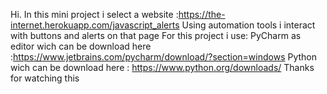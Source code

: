 Hi. In this mini project i select a website :https://the-internet.herokuapp.com/javascript_alerts
Using automation tools i interact with buttons and alerts on that page
For this project i use: 
PyCharm  as editor wich can be download here :https://www.jetbrains.com/pycharm/download/?section=windows
Python wich can be download here : https://www.python.org/downloads/
Thanks for watching this
